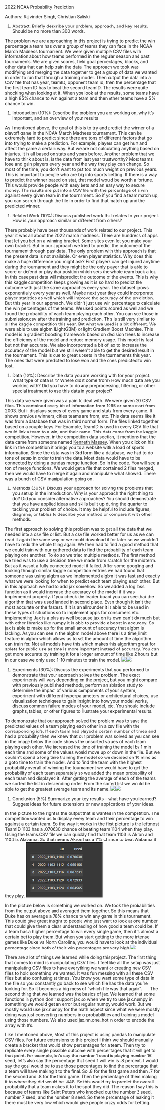 ﻿2022 NCAA Probability Prediction

Authors: Rajvinder Singh, Christian Saliski

1. Abstract: Briefly describe your problem, approach, and key results. Should be no more than 300 words.

The problem we are approaching in this project is trying to predict the win percentage a team has over a group of teams they can face in the NCAA March Madness tournament. We were given multiple CSV files with information about how teams performed in the regular season and past tournaments. We are given scores, field goal percentages, blocks, and other data that can help train the data. The approach we took was modifying and merging the data together to get a group of data we wanted in order to run that through a training model. Then output the data into a CSV file that has year, teamID, opponent team id, then the percentage that the first team ID has to beat the second teamID. The results were quite shocking when looking at it. When you look at the results, some teams have a high 85% chance to win against a team and then other teams have a 5% chance to win. 

1. Introduction (10%): Describe the problem you are working on, why it’s important, and an overview of your results

As I mentioned above, the goal of this is to try and predict the winner of a playoff game in the NCAA March Madness tournament. This can be extremely hard to predict since there are tons of different factors that go into trying to make a prediction. For example, players can get hurt and affect the game a certain way. But we are not calculating anything based on injuries. It is all based on stats and years before. Another problem that we have to think about is, is the data from last year trustworthy? Most teams lose and gain players every year and the way they play can change. So most of the time, you don't want to put too much weight on previous years. This is important to people who are big into sports betting. If there is a way to predict the winner based on stat, that model would be worth a fortune. This would provide people with easy bets and an easy way to secure money. The results are put into a CSV file with the percentage of a win against every given team in the tournament.  So if you find a team match up, you can search through the file in order to find that match up and the predicted winner. 

1. Related Work (10%): Discuss published work that relates to your project. How is your approach similar or different from others?

There probably have been thousands of work related to our project. This year it was all about the 2022 march madness. There are hundreds of apps that let you bet on a winning bracket. Some sites even let you make your own bracket. But in our approach we tried to predict the outcome of the tournament through past data. The only problem with this approach is that the present data is not available. Or even player statistics. Why does this make a huge difference you might ask? First players can get injured anytime during the tournament and they might be the only player that is able to score or defend or play that position which sets the whole team back a lot. In this case past data will mispredict the outcome of the events. This is why this kaggle competition keeps growing as it is so hard to predict the outcome with just the same approaches every year. The dataset grows exponentially every year as well. Maybe next year they could incorporate player statistics as well which will improve the accuracy of the prediction. But this year in our approach. We didn't just use win percentage to calculate the win percentages of the teams. We used points scored as well and we found the probability of each team playing each other. You can see those in submission.csv after the training and prediction. This is still very similar to all the kaggle competition this year. But what we used is a bit different. We were able to use algbm (LightGBM) or light Gradient Boost Machine. This model is a gradient boosting framework based on decision trees to increase the efficiency of the model and reduce memory usage. This model is fast but not that accurate. We also incorporated a bit of jax to increase the accuracy of the model but we still weren't able to get the desired result in the tournament. This is due to great upsets in the tournaments this year. The ones that were predicted to lose won and the ones predicted to win lost. 

1. Data (10%): Describe the data you are working with for your project. What type of data is it? Where did it come from? How much data are you working with? Did you have to do any preprocessing, filtering, or other special treatment to use this data in your project?

This data we were given was a pain to deal with. We were given 20 CSV files. This contained every bit of information from 1985 or some start from 2003. But it displays scores of every game and stats from every game. It shows previous winners, cities teams are from, etc. This data seems like it was from a database that was in third normal form. The files linked together based on a couple keys. For Example, TeamID is used in every CSV file that would link a team to a win, and their name. This data came from the kaggle competition. However, in the competition data section, it mentions that the data came from someone named [Kenneth Massey](http://www.masseyratings.com/). When you click on his link in the competition it brings you to a website with a load of sports information. Since the data was in 3rd form like a database, we had to do tons of setup in order to train the data. Most data would have to be connected by doing a pandas merge function. So in the code. You will see a ton of merge functions. We would get a file that contained 2 files merged, then we would have to merge it again and manipulate what showed. There was a bunch of CSV manipulation going on.

1. Methods (30%): Discuss your approach for solving the problems that you set up in the introduction. Why is your approach the right thing to do? Did you consider alternative approaches? You should demonstrate that you have applied ideas and skills built up during the quarter to tackling your problem of choice. It may be helpful to include figures, diagrams, or tables to describe your method or compare it with other methods.

The first approach to solving this problem was to get all the data that we needed into a csv file or list. But a csv file worked better for us as we can read it again the same way or we could download it for later so we wouldn't have to redo the whole thing again. We then had to find a good method that we could train with our gathered data to find the probability of each team playing one another. To do so we tried multiple methods. The first method we tried was to use a decision tree we made from scratch for the midterm. But as it wasnt a fully connected model it failed. After some googling and looking through similar kaggle competition entries we had found that someone was using algbm as we implemented algbm it was fast and exactly what we were looking for when to predict each team playing each other. But in this approach we had to add jax somehow. So we added a log loss function as it would increase the accuracy of the model if it was implemented properly. If you check the leader board you can see that the algorithm that was used landed in second place. Even though it isn't the most accurate or the fastest. If it is an allrounder it is able to be used in these types of situations so to implement apps for consumers etc. implementing Jax is a plus as well because jax on its own can't do much but with other libraries like numpy it is able to provide a boost in accuracy. So jax is able to make up for the small amount of accuracy that algbm is lacking. As you can see in the algbm model above there is a time\_limit feature in algbm which allows us to set the amount of time the algorithm can train for. Not all models have this which makes this algorithm great for aplets for public use as time is more important instead of accuracy. You can get more accurate by training it for a longer amount of time like 2 hours but in our case we only used 1-10 minutes to train the model. ![](Aspose.Words.e8179688-7a1a-4c8d-b7d3-cb1df893597c.001.png)![](Aspose.Words.e8179688-7a1a-4c8d-b7d3-cb1df893597c.002.png)

1. Experiments (30%): Discuss the experiments that you performed to demonstrate that your approach solves the problem. The exact experiments will vary depending on the project, but you might compare with previously published methods, perform an ablation study to determine the impact of various components of your system, experiment with different hyperparameters or architectural choices, use visualization techniques to gain insight into how your model works, discuss common failure modes of your model, etc. You should include graphs, tables, or other figures to illustrate your experimental results.

To demonstrate that our approach solved the problem was to save the predicted values of a team playing each other in a csv file with the corresponding id’s. If each team had played a certain number of times and had a probability then we knew that our problem was solved.as you can see in the image below the code shows the unsorted values of each team playing each other. We increased the time of training the model by 1 min each time and some of the values would move up or down in the file. But we couldn't spend a long time training the model so we decided on 10 mins as a goto time to train the model. And to find the team with the highest probability overall of winning the tournament we would have to get the probability of each team separately so we added the mean probability of each team and displayed it. After getting the average of each of the teams we sorted the list in descending order. From the sorted list we would be able to get the greatest average team and its name. ![](Aspose.Words.e8179688-7a1a-4c8d-b7d3-cb1df893597c.003.png)![](Aspose.Words.e8179688-7a1a-4c8d-b7d3-cb1df893597c.004.png)

1. Conclusion (5%) Summarize your key results - what have you learned? Suggest ideas for future extensions or new applications of your ideas.

In the picture to the right  is the output that is wanted in the competition. The competition wanted us to display every team and their percentage to win against a certain team. So the way it works in the first picture is the leftmost TeamID 1103 has a .070630 chance of beating team 1104 when they play. Using the teams.CSV file we can quickly find that team 1103 is Akron and 1104 is Alabama. So that means Akron has a 7% chance to beat Alabama if they play.	![](Aspose.Words.e8179688-7a1a-4c8d-b7d3-cb1df893597c.005.png)

In the picture below is something we worked on. We took the probabilities from the output above and averaged them together. So this means that Duke has on average a 78% chance to win any game in this tournament. This could give great insight to people who just want to look at one number that could give them a clear understanding of how good a team could be. If a team has a higher percentage to win every single game, then it's almost a certain bet to play them. But when you start getting to the more intense games like Duke vs North Carolina, you would have to look at the individual percentage since both of their win percentages are very high.![](Aspose.Words.e8179688-7a1a-4c8d-b7d3-cb1df893597c.006.png)

There are a lot of things we learned while doing this project. The first thing that comes to mind is manipulating CSV files. I feel like all the setup was just manipulating CSV files to have everything we want or creating new CSV files to hold something we wanted. It was fun messing with all these CSV files but also confusing at times. You know you want some type of data in the file so you constantly go back to see which file has the data you’re looking for. So it becomes a big mess of “which file was that again”. 
`	`The second thing that we learned was the basics of jax. We learned that some functions in python don't support jax so when we try to use jax.numpy in something we would get an error but regular numpy would work. But we mostly would use jax.numpy for the math aspect since what we were mostly doing was just converting numbers into probabilities and training a model using those numbers. We also used jax.nn.one\_hot in order to encode the array with 0’s.

Like I mentioned above, Most of this project is using pandas to manipulate CSV files. For future extensions to this project I think we should manually create a bracket that would show percentages for a team. Then try to replicate every single possible outcome with percentages that it will get to that point. For example, let’s say the number 1 seed is playing number 16 seed, let’s also say the percentage that seed 1 will win is .8 percent. I would say the goal would be to use those percentages to find the percentage that a team will have making it to the final. So .8 for the first game and then .7 for the second and .8 for the third game. Then the percentage of them making it to where they did would be .448. So this would try to predict the overall probability that a team makes it to the spot they did. The reason I say this is because of teams like Saint Peters who knocked out the number 2 seed, number 7 seed, and the number 8 seed. So there percentage of making it there must be very low which would give people crazy odds for betting.
